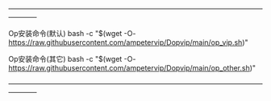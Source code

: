 
————————————————————————————————————————

Op安装命令(默认)
bash -c "$(wget -O- https://raw.githubusercontent.com/ampetervip/Dopvip/main/op_vip.sh)"

Op安装命令(其它)
bash -c "$(wget -O- https://raw.githubusercontent.com/ampetervip/Dopvip/main/op_other.sh)"

————————————————————————————————————————
